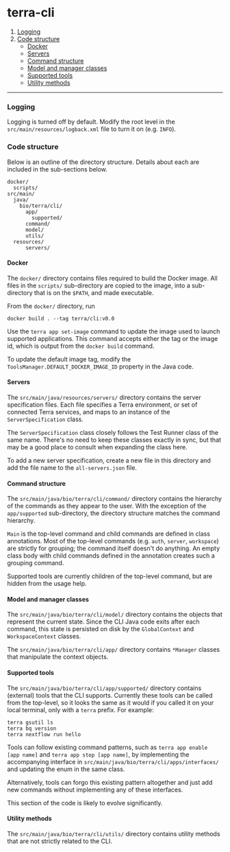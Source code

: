 # terra-cli

1. [Logging](#logging)
2. [Code structure](#code-structure)
    * [Docker](#docker)
    * [Servers](#servers)
    * [Command structure](#command-structure)
    * [Model and manager classes](#model-and-manager-classes)
    * [Supported tools](#supported-tools)
    * [Utility methods](#utility-methods)

-----

### Logging
Logging is turned off by default. Modify the root level in the `src/main/resources/logback.xml` file to turn it on (e.g. `INFO`).

### Code structure
Below is an outline of the directory structure. Details about each are included in the sub-sections below.
```
docker/
  scripts/
src/main/
  java/
    bio/terra/cli/
      app/
        supported/
      command/
      model/
      utils/
  resources/
      servers/
```

#### Docker
The `docker/` directory contains files required to build the Docker image.
All files in the `scripts/` sub-directory are copied to the image, into a sub-directory that is on the `$PATH`, 
and made executable.

From the `docker/` directory, run
```
docker build . --tag terra/cli:v0.0
```
Use the `terra app set-image` command to update the image used to launch supported applications.
This command accepts either the tag or the image id, which is output from the `docker build` command.

To update the default image tag, modify the `ToolsManager.DEFAULT_DOCKER_IMAGE_ID` property in the Java code.

#### Servers
The `src/main/java/resources/servers/` directory contains the server specification files.
Each file specifies a Terra environment, or set of connected Terra services, and maps to an instance of the 
`ServerSpecification` class.

The `ServerSpecification` class closely follows the Test Runner class of the same name.
There's no need to keep these classes exactly in sync, but that may be a good place to consult when expanding the 
class here.

To add a new server specification, create a new file in this directory and add the file name to the `all-servers.json` 
file.

#### Command structure
The `src/main/java/bio/terra/cli/command/` directory contains the hierarchy of the commands as they appear to the user.
With the exception of the `app/supported` sub-directory, the directory structure matches the command hierarchy.

`Main` is the top-level command and child commands are defined in class annotations.
Most of the top-level commands (e.g. `auth`, `server`, `workspace`) are strictly for grouping; the command itself 
doesn't do anything.
An empty class body with child commands defined in the annotation creates such a grouping command.

Supported tools are currently children of the top-level command, but are hidden from the usage help.

#### Model and manager classes
The `src/main/java/bio/terra/cli/model/` directory contains the objects that represent the current state.
Since the CLI Java code exits after each command, this state is persisted on disk by the `GlobalContext` and 
`WorkspaceContext` classes.

The `src/main/java/bio/terra/cli/app/` directory contains `*Manager` classes that manipulate the context objects.

#### Supported tools
The `src/main/java/bio/terra/cli/app/supported/` directory contains (external) tools that the CLI supports.
Currently these tools can be called from the top-level, so it looks the same as it would if you called it on your 
local terminal, only with a `terra` prefix. For example:
```
terra gsutil ls
terra bq version
terra nextflow run hello
```

Tools can follow existing command patterns, such as `terra app enable [app name]` and `terra app stop [app name]`, by
implementing the accompanying interface in `src/main/java/bio/terra/cli/apps/interfaces/` and updating the enum in the
same class.

Alternatively, tools can forgo this existing pattern altogether and just add new commands without implementing any of
these interfaces.

This section of the code is likely to evolve significantly.

#### Utility methods
The `src/main/java/bio/terra/cli/utils/` directory contains utility methods that are not strictly related to the CLI.
